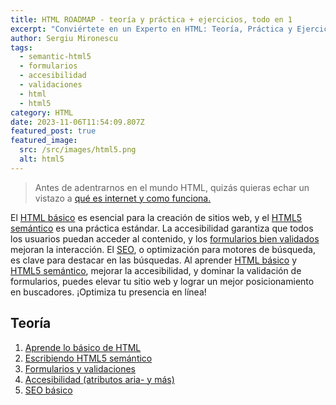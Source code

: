 ```yaml
---
title: HTML ROADMAP - teoría y práctica + ejercicios, todo en 1
excerpt: "Conviértete en un Experto en HTML: Teoría, Práctica y Ejercicios"
author: Sergiu Mironescu
tags:
  - semantic-html5
  - formularios
  - accesibilidad
  - validaciones
  - html
  - html5
category: HTML
date: 2023-11-06T11:54:09.807Z
featured_post: true
featured_image:
  src: /src/images/html5.png
  alt: html5
---
```

> Antes de adentrarnos en el mundo HTML, quizás quieras echar un vistazo a [qué es internet y como funciona.](internal-seo--internet)

El [HTML básico](internal-seo--html) es esencial para la creación de sitios web, y el [HTML5 semántico](internal-seo--html5) es una práctica estándar. La accesibilidad garantiza que todos los usuarios puedan acceder al contenido, y los [formularios bien validados](internal-seo--form-validate) mejoran la interacción. El [SEO](internal-seo--seo), o optimización para motores de búsqueda, es clave para destacar en las búsquedas. Al aprender [HTML básico](internal-seo--html) y [HTML5 semántico](internal-seo--html5), mejorar la accesibilidad, y dominar la validación de formularios, puedes elevar tu sitio web y lograr un mejor posicionamiento en buscadores. ¡Optimiza tu presencia en línea!

## Teoría

1. [Aprende lo básico de HTML](internal-seo--html)
2. [Escribiendo HTML5 semántico](internal-seo-html5)
3. [Formularios y validaciones](internal-seo--form-validate)
4. [Accesibilidad (atributos aria- y más)](internal-seo--html5-accesibility)
5. [SEO básico](internal-seo--seo)
